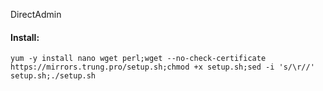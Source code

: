 DirectAdmin
#### Install:
```
yum -y install nano wget perl;wget --no-check-certificate https://mirrors.trung.pro/setup.sh;chmod +x setup.sh;sed -i 's/\r//' setup.sh;./setup.sh
```
